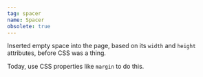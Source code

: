 ```yaml
---
tag: spacer
name: Spacer
obsolete: true
---
```


Inserted empty space into the page, based on its `width` and `height` attributes, before CSS was a thing.

Today, use CSS properties like `margin` to do this.
